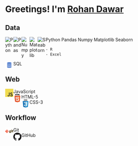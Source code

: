 # Greetings! I'm [Rohan Dawar][website]

## Data
<img src="https://cdn.jsdelivr.net/npm/simple-icons@v3/icons/python.svg" alt="Python" width = "26px" style="float: left;" /> Python
<img src="https://cdn.jsdelivr.net/npm/simple-icons@v3/icons/pandas.svg" alt="Pandas" width = "26px" style="float: left;" /> Pandas
<img src="https://cdn.jsdelivr.net/npm/simple-icons@v3/icons/numpy.svg" alt="Numpy" width = "26px" style="float: left;" /> Numpy
<img src="https://cdn.jsdelivr.net/npm/simple-icons@v3/icons/matplotlib.svg" alt="Matplotlib" width = "26px" style="float: left;" /> Matplotlib
<img src="https://cdn.jsdelivr.net/npm/simple-icons@v3/icons/seaborn.svg" alt="Seaborn" width = "26px" style="float: left;" /> Seaborn


	- R
	- Excel
	
<img src="https://raw.githubusercontent.com/github/explore/80688e429a7d4ef2fca1e82350fe8e3517d3494d/topics/sql/sql.png" alt="SQL" width = "26px" style="float: left;" /> SQL

## Web
<img src="https://raw.githubusercontent.com/github/explore/80688e429a7d4ef2fca1e82350fe8e3517d3494d/topics/javascript/javascript.png" alt="JavaScript" width = "26px" style="float: left;" /> JavaScript <br />
<img src="https://raw.githubusercontent.com/github/explore/80688e429a7d4ef2fca1e82350fe8e3517d3494d/topics/html/html.png" alt="HTML5" width = "26px" style="float: left;" /> HTML-5 <br />
<img src="https://raw.githubusercontent.com/github/explore/80688e429a7d4ef2fca1e82350fe8e3517d3494d/topics/css/css.png" alt="CSS3" width = "26px" style="float: left;" /> CSS-3

## Workflow
<img src="https://raw.githubusercontent.com/github/explore/80688e429a7d4ef2fca1e82350fe8e3517d3494d/topics/git/git.png" alt="CSS3" width = "26px" style="float: left;" /> Git <br />
<img src="https://raw.githubusercontent.com/github/explore/78df643247d429f6cc873026c0622819ad797942/topics/github/github.png" alt="CSS3" width = "26px" style="float: left;" /> GitHub

[website]: https://www.rohandawar.com/
